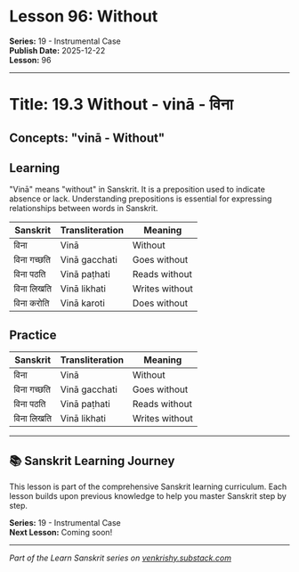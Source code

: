 # Lesson 96: Without

**Series:** 19 - Instrumental Case  
**Publish Date:** 2025-12-22  
**Lesson:** 96

---

# Title: 19.3 Without - vinā - विना
## Concepts: "vinā - Without"

## Learning
"Vinā" means "without" in Sanskrit. It is a preposition used to indicate absence or lack. Understanding prepositions is essential for expressing relationships between words in Sanskrit.

| Sanskrit           | Transliteration      | Meaning                          |
| ------------------ | -------------------- | -------------------------------- |
| विना               | Vinā                 | Without                          |
| विना गच्छति       | Vinā gacchati        | Goes without                     |
| विना पठति         | Vinā paṭhati         | Reads without                    |
| विना लिखति        | Vinā likhati         | Writes without                   |
| विना करोति        | Vinā karoti          | Does without                     |

## Practice
| Sanskrit           | Transliteration      | Meaning                          |
| ------------------ | -------------------- | -------------------------------- |
| विना               | Vinā                 | Without                          |
| विना गच्छति       | Vinā gacchati        | Goes without                     |
| विना पठति         | Vinā paṭhati         | Reads without                    |
| विना लिखति        | Vinā likhati         | Writes without                   |

---

## 📚 Sanskrit Learning Journey

This lesson is part of the comprehensive Sanskrit learning curriculum. Each lesson builds upon previous knowledge to help you master Sanskrit step by step.

**Series:** 19 - Instrumental Case  
**Next Lesson:** Coming soon!

---
*Part of the Learn Sanskrit series on [venkrishy.substack.com](https://venkrishy.substack.com/s/learn_sanskrit)*
